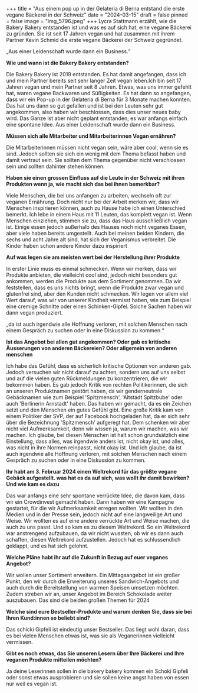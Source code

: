 +++
title = "Aus einem pop up in der Gelateria di Berna entstand die erste vegane Bäckerei in der Schweiz"
date = "2024-03-15"
draft = false
pinned = false
image = "img_5796.jpeg"
+++
Lycra Stattmann erzählt, wie die Bakery Bakery entstanden ist und was es auf sich hat, eine vegane Bäckerei zu gründen. Sie ist seit 17 Jahren vegan und hat zusammen mit ihrem Partner Kevin Schmid die erste vegane Bäckerei der Schweiz gegründet.

„Aus einer Leidenschaft wurde dann ein Business.“

**Wie und wann ist die Bakery Bakery entstanden?** 

Die Bakery Bakery ist 2019 entstanden. Es hat damit angefangen, dass ich und mein Partner bereits seit sehr langer Zeit vegan leben.Ich bin seit 17 Jahren vegan und mein Partner seit 8 Jahren. Etwas, was uns immer gefehlt hat, waren vegane Backwaren und Süßigkeiten. Es hat dann so angefangen, dass wir ein Pop-up in der Gelateria di Berna für 3 Monate machen konnten. Das hat uns dann so gut gefallen und ist bei den Leuten sehr gut angekommen, also haben wir beschlossen, dass dies unser neues baby wird. Das Ganze ist aber nicht geplant entstanden; es war anfangs einfach eine spontane Idee. Aus einer Leidenschaft wurde dann ein Business. 

**Müssen sich alle Mitarbeiter und Mitarbeiterinnen Vegan ernähren?**

Die Mitarbeiterinnen müssen nicht vegan sein, wäre aber cool, wenn sie es sind. Jedoch sollten sie sich ein wenig mit dem Thema befasst haben und damit vertraut sein. Sie sollten dem Thema gegenüber nicht verschlossen sein und sollten dahinter stehen können.

**Haben sie einen grossen Einfluss auf die Leute in der Schweiz mit ihren Produkten wenn ja, wie macht sich das bei ihnen bemerkbar?**

Viele Menschen, die bei uns anfangen zu arbeiten, wechseln oft zur veganen Ernährung. Doch nicht nur bei der Arbeit merken wir, dass wir Menschen inspirieren können, auch zu Hause habe ich einen Unterschied bemerkt. Ich lebe in einem Haus mit 11 Leuten, das komplett vegan ist. Wenn Menschen einziehen, stimmen sie zu, dass das Haus ausschließlich vegan ist. Einige essen jedoch außerhalb des Hauses noch nicht veganes Essen, aber viele haben bereits umgestellt. Auch bei meinen beiden Kindern, die sechs und acht Jahre alt sind, hat sich der Veganismus verbreitet. Die Kinder haben schon andere Kinder dazu inspiriert

**Auf was legen sie am meisten wert bei der Herstellung ihrer Produkte** 

In erster Linie muss es einmal schmecken. Wenn wir merken, dass wir Produkte anbieten, die vielleicht cool sind, jedoch nicht besonders gut ankommen, werden die Produkte aus dem Sortiment genommen. Da wir feststellen, dass es uns nichts bringt, wenn die Produkte zwar vegan und glutenfrei sind, aber den Kunden nicht schmecken. Wir legen vor allem viel Wert darauf, was wir von unserer Kindheit vermisst haben, wie zum Beispiel eine cremige Schnitte oder einen Schinken-Gipfel. Solche Sachen haben wir dann vegan produziert.

„da ist auch irgendwie alle Hoffnung verloren, mit solchen Menschen nach einem Gespräch zu suchen oder in eine Diskussion zu kommen.“

**Ist das Angebot bei allen gut angekommen? Oder gab es kritische Äusserungen von anderen Bäckereien? Oder allgemein von anderen menschen** 

Ich habe das Gefühl, dass es sicherlich kritische Optionen von anderen gab. Jedoch versuchen wir nicht darauf zu achten, sondern uns auf uns selbst und auf die vielen guten Rückmeldungen zu konzentrieren, die wir bekommen haben. Es gab jedoch Kritik von rechten Politikerinnen, die sich an unseren Produktnamen gestört haben, da wir genderneutrale Gebäcknamen wie zum Beispiel 'Spitzmensch', 'Altstadt Spitzbube' oder auch 'Berlinerin Arnstadt' haben. Das haben wir gemacht, da es ein Zeichen setzt und den Menschen ein gutes Gefühl gibt. Eine große Kritik kam von einem Politiker der SVP, der auf Facebook hochgeladen hat, da er sich sehr über die Bezeichnung 'Spitzmensch' aufgeregt hat. Dem schenken wir aber nicht viel Aufmerksamkeit, denn wir wissen ja, warum wir machen, was wir machen. Ich glaube, bei diesen Menschen ist halt schon grundsätzlich eine Einstellung, dass alles, was irgendwie anders ist, nicht okay ist, und alles, was nicht in ihre Normen reinpasst, nicht okay ist. Und ich glaube, da ist auch irgendwie alle Hoffnung verloren, mit solchen Menschen nach einem Gespräch zu suchen oder in eine Diskussion zu kommen.

**Ihr habt am 3. Februar 2024 einen Weltrekord für das größte vegane Gebäck aufgestellt. was hat es da auf sich, was wollt ihr damit bewirken? Und wie kam es dazu**

Das war anfangs eine sehr spontane verrückte Idee, die davon kam, dass wir ein Crowdinvest gemacht haben. Dann haben wir eine Kampagne gestartet, für die wir Aufmerksamkeit erregen wollten. Wir wollten in den Medien und in der Presse sein, jedoch nicht auf eine langweilige Art und Weise. Wir wollten es auf eine andere verrückte Art und Weise machen, die auch zu uns passt. Und so kam es zu diesem Weltrekord. So ein Weltrekord war anstrengend aufzubauen, da wir nicht wussten, ob wir es dann auch schaffen, diesen Weltrekord aufzustellen. Jedoch hat es schlussendlich geklappt, und es hat sich gelohnt.

**Welche Pläne habt ihr auf die Zukunft in Bezug auf euer veganes Angebot?**

Wir wollen unser Sortiment erweitern. Ein Mittagsangebot ist ein großer Punkt, den wir durch die Erweiterung unseres Sandwich-Angebots und auch durch die Bereitstellung von warmen Speisen umsetzen möchten. Zudem streben wir an, unser Angebot im Bereich Schokolade weiter auszubauen. Das sind die beiden großen Themen für 2024

**Welche sind eure Bestseller-Produkte und warum denken Sie, dass sie bei Ihren Kund:innen so beliebt sind?**

Das schicki Gipfeli ist eindeutig unser Bestseller. Das liegt wohl daran, dass es bei vielen Menschen etwas ist, was sie als Veganerinnen vielleicht vermissen.

**Gibt es noch etwas, das Sie unseren Lesern über Ihre Bäckerei und Ihre veganen Produkte mitteilen möchten?**

Ja deine Leserinnen sollen in die bakery bakery kommen ein Schoki Gipfeli oder sonst etwas ausprobieren und sie sollen keine angst haben von essen nur weil es vegan ist.
